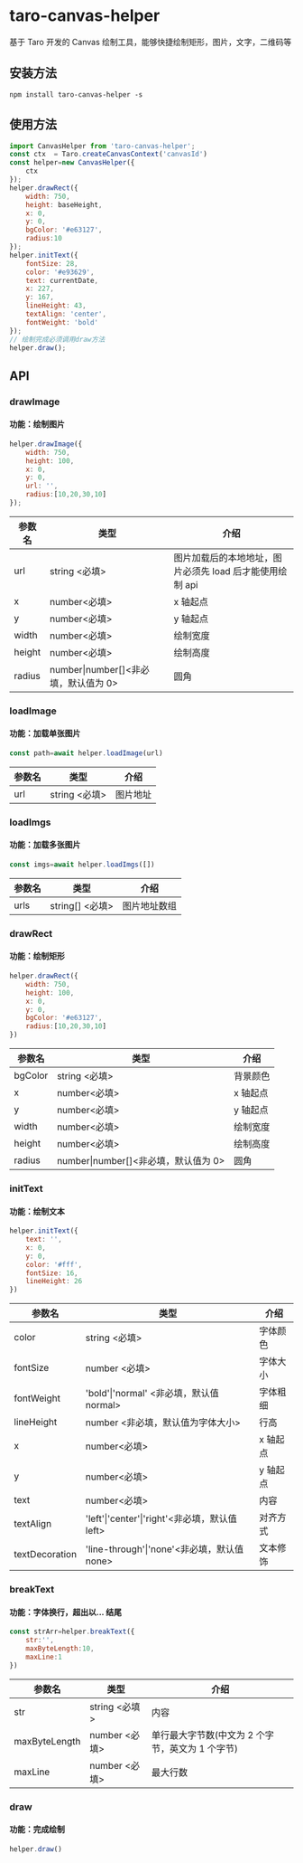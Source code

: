 # taro-canvas-helper

基于 Taro 开发的 Canvas 绘制工具，能够快捷绘制矩形，图片，文字，二维码等

## 安装方法

    npm install taro-canvas-helper -s

## 使用方法

``` jsx
import CanvasHelper from 'taro-canvas-helper';
const ctx  = Taro.createCanvasContext('canvasId')
const helper=new CanvasHelper({
    ctx
});
helper.drawRect({
    width: 750,
    height: baseHeight,
    x: 0,
    y: 0,
    bgColor: '#e63127',
    radius:10
});
helper.initText({
    fontSize: 28,
    color: '#e93629',
    text: currentDate,
    x: 227,
    y: 167,
    lineHeight: 43,
    textAlign: 'center',
    fontWeight: 'bold'
});
// 绘制完成必须调用draw方法
helper.draw();
```

## API

### drawImage

#### 功能：绘制图片

``` jsx
helper.drawImage({
    width: 750,
    height: 100,
    x: 0,
    y: 0,
    url: '',
    radius:[10,20,30,10]
});
```

| 参数名 | 类型                                 | 介绍                                                     |
| ------ | ------------------------------------ | -------------------------------------------------------- |
| url    | string <必填>                        | 图片加载后的本地地址，图片必须先 load 后才能使用绘制 api |
| x      | number<必填>                         | x 轴起点                                                 |
| y      | number<必填>                         | y 轴起点                                                 |
| width  | number<必填>                         | 绘制宽度                                                 |
| height | number<必填>                         | 绘制高度                                                 |
| radius | number\|number[]<非必填，默认值为 0> | 圆角                                                     |

### loadImage

#### 功能：加载单张图片

``` jsx
const path=await helper.loadImage(url)
```

| 参数名 | 类型          | 介绍     |
| ------ | ------------- | -------- |
| url    | string <必填> | 图片地址 |

### loadImgs

#### 功能：加载多张图片

``` jsx
const imgs=await helper.loadImgs([])
```

| 参数名 | 类型            | 介绍         |
| ------ | --------------- | ------------ |
| urls   | string[] <必填> | 图片地址数组 |

### drawRect

#### 功能：绘制矩形

``` jsx
helper.drawRect({
    width: 750,
    height: 100,
    x: 0,
    y: 0,
    bgColor: '#e63127',
    radius:[10,20,30,10]
})
```

| 参数名  | 类型                                 | 介绍     |
| ------- | ------------------------------------ | -------- |
| bgColor | string <必填>                        | 背景颜色 |
| x       | number<必填>                         | x 轴起点 |
| y       | number<必填>                         | y 轴起点 |
| width   | number<必填>                         | 绘制宽度 |
| height  | number<必填>                         | 绘制高度 |
| radius  | number\|number[]<非必填，默认值为 0> | 圆角     |

### initText

#### 功能：绘制文本

``` jsx
helper.initText({
    text: '',
    x: 0,
    y: 0,
    color: '#fff',
    fontSize: 16,
    lineHeight: 26
})
```

| 参数名     | 类型                                           | 介绍     |
| ---------- | ---------------------------------------------- | -------- |
| color      | string <必填>                                  | 字体颜色 |
| fontSize   | number <必填>                                  | 字体大小 |
| fontWeight | 'bold'\|'normal' <非必填，默认值 normal>       | 字体粗细 |
| lineHeight | number <非必填，默认值为字体大小>              | 行高     |
| x          | number<必填>                                   | x 轴起点 |
| y          | number<必填>                                   | y 轴起点 |
| text       | number<必填>                                   | 内容     |
| textAlign  | 'left'\|'center'\|'right'<非必填，默认值 left> | 对齐方式 |
| textDecoration  | 'line-through'\|'none'<非必填，默认值 none> | 文本修饰 |

### breakText

#### 功能：字体换行，超出以... 结尾

``` jsx
const strArr=helper.breakText({
    str:'',
    maxByteLength:10,
    maxLine:1
})
```

| 参数名        | 类型          | 介绍                                             |
| ------------- | ------------- | ------------------------------------------------ |
| str           | string <必填> | 内容                                             |
| maxByteLength | number <必填> | 单行最大字节数(中文为 2 个字节，英文为 1 个字节) |
| maxLine       | number <必填> | 最大行数                                         |

### draw

#### 功能：完成绘制

``` jsx
helper.draw()
```
